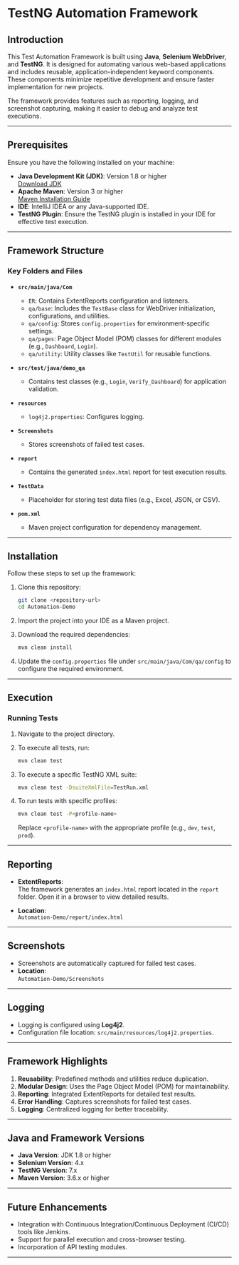 # TestNG Automation Framework

## Introduction
This Test Automation Framework is built using **Java**, **Selenium WebDriver**, and **TestNG**. It is designed for automating various web-based applications and includes reusable, application-independent keyword components. These components minimize repetitive development and ensure faster implementation for new projects.

The framework provides features such as reporting, logging, and screenshot capturing, making it easier to debug and analyze test executions.

---

## Prerequisites

Ensure you have the following installed on your machine:
- **Java Development Kit (JDK)**: Version 1.8 or higher  
  [Download JDK](https://www.oracle.com/java/technologies/javase-downloads.html)
- **Apache Maven**: Version 3 or higher  
  [Maven Installation Guide](http://maven.apache.org/guides/getting-started/maven-in-five-minutes.html)
- **IDE**: IntelliJ IDEA or any Java-supported IDE.
- **TestNG Plugin**: Ensure the TestNG plugin is installed in your IDE for effective test execution.

---

## Framework Structure

### Key Folders and Files
- **`src/main/java/Com`**
    - `ER`: Contains ExtentReports configuration and listeners.
    - `qa/base`: Includes the `TestBase` class for WebDriver initialization, configurations, and utilities.
    - `qa/config`: Stores `config.properties` for environment-specific settings.
    - `qa/pages`: Page Object Model (POM) classes for different modules (e.g., `Dashboard`, `Login`).
    - `qa/utility`: Utility classes like `TestUtil` for reusable functions.

- **`src/test/java/demo_qa`**
    - Contains test classes (e.g., `Login`, `Verify_Dashboard`) for application validation.

- **`resources`**
    - `log4j2.properties`: Configures logging.

- **`Screenshots`**
    - Stores screenshots of failed test cases.

- **`report`**
    - Contains the generated `index.html` report for test execution results.

- **`TestData`**
    - Placeholder for storing test data files (e.g., Excel, JSON, or CSV).

- **`pom.xml`**
    - Maven project configuration for dependency management.

---

## Installation

Follow these steps to set up the framework:

1. Clone this repository:
   ```bash
   git clone <repository-url>
   cd Automation-Demo
   ```

2. Import the project into your IDE as a Maven project.

3. Download the required dependencies:
   ```bash
   mvn clean install
   ```

4. Update the `config.properties` file under `src/main/java/Com/qa/config` to configure the required environment.

---

## Execution

### Running Tests
1. Navigate to the project directory.
2. To execute all tests, run:
   ```bash
   mvn clean test
   ```

3. To execute a specific TestNG XML suite:
   ```bash
   mvn clean test -DsuiteXmlFile=TestRun.xml
   ```

4. To run tests with specific profiles:
   ```bash
   mvn clean test -P<profile-name>
   ```
   Replace `<profile-name>` with the appropriate profile (e.g., `dev`, `test`, `prod`).

---

## Reporting

- **ExtentReports**:  
  The framework generates an `index.html` report located in the `report` folder. Open it in a browser to view detailed results.

- **Location**:  
  `Automation-Demo/report/index.html`

---

## Screenshots

- Screenshots are automatically captured for failed test cases.
- **Location**:  
  `Automation-Demo/Screenshots`

---

## Logging

- Logging is configured using **Log4j2**.
- Configuration file location: `src/main/resources/log4j2.properties`.

---

## Framework Highlights

1. **Reusability**: Predefined methods and utilities reduce duplication.
2. **Modular Design**: Uses the Page Object Model (POM) for maintainability.
3. **Reporting**: Integrated ExtentReports for detailed test results.
4. **Error Handling**: Captures screenshots for failed test cases.
5. **Logging**: Centralized logging for better traceability.

---

## Java and Framework Versions

- **Java Version**: JDK 1.8 or higher
- **Selenium Version**: 4.x
- **TestNG Version**: 7.x
- **Maven Version**: 3.6.x or higher

---

## Future Enhancements

- Integration with Continuous Integration/Continuous Deployment (CI/CD) tools like Jenkins.
- Support for parallel execution and cross-browser testing.
- Incorporation of API testing modules.

---

